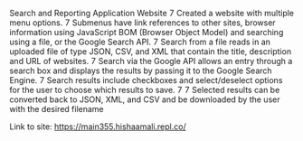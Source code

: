 Search and Reporting Application Website 
 Created a website with multiple menu options.
 Submenus have link references to other sites, browser information using JavaScript BOM (Browser Object Model) and searching using a file, or the Google Search API.
 Search from a file reads in an uploaded file of type JSON, CSV, and XML that contain the title, description and URL of websites.
 Search via the Google API allows an entry through a search box and displays the results by passing it to the Google Search Engine.
 Search results include checkboxes and select/deselect options for the user to choose which results to save. 
 Selected results can be converted back to JSON, XML, and CSV and be downloaded by the user with the desired filename

Link to site: https://main355.hishaamali.repl.co/
